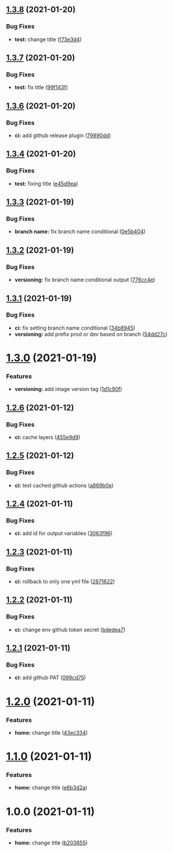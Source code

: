 ## [1.3.8](https://github.com/raffaele-filiberti/ssg-test/compare/v1.3.7...v1.3.8) (2021-01-20)


### Bug Fixes

* **test:** change title ([f73e3d4](https://github.com/raffaele-filiberti/ssg-test/commit/f73e3d4d9215cd88b722953455beb82f9ec7c732))

## [1.3.7](https://github.com/raffaele-filiberti/ssg-test/compare/v1.3.6...v1.3.7) (2021-01-20)


### Bug Fixes

* **test:** fix title ([99f143f](https://github.com/raffaele-filiberti/ssg-test/commit/99f143f0388759736f17232ffaeaac1430b7026c))

## [1.3.6](https://github.com/raffaele-filiberti/ssg-test/compare/v1.3.5...v1.3.6) (2021-01-20)


### Bug Fixes

* **ci:** add github release plugin ([79890dd](https://github.com/raffaele-filiberti/ssg-test/commit/79890ddfd396e0296685e186a4e81a73791bbb43))

## [1.3.4](https://github.com/raffaele-filiberti/ssg-test/compare/v1.3.3...v1.3.4) (2021-01-20)


### Bug Fixes

* **test:** fixing title ([e45d9ea](https://github.com/raffaele-filiberti/ssg-test/commit/e45d9ea22f081a29cdd19b053e7fd09e7852c543))

## [1.3.3](https://github.com/raffaele-filiberti/ssg-test/compare/v1.3.2...v1.3.3) (2021-01-19)


### Bug Fixes

* **branch name:** fix branch name conditional ([0e5b404](https://github.com/raffaele-filiberti/ssg-test/commit/0e5b40483c8a428180ecb39981835cae2f2ed776))

## [1.3.2](https://github.com/raffaele-filiberti/ssg-test/compare/v1.3.1...v1.3.2) (2021-01-19)


### Bug Fixes

* **versioning:** fix branch name conditional output ([776cc4e](https://github.com/raffaele-filiberti/ssg-test/commit/776cc4ef6df8c58bd7c20e8d7553a45ce0d8298b))

## [1.3.1](https://github.com/raffaele-filiberti/ssg-test/compare/v1.3.0...v1.3.1) (2021-01-19)


### Bug Fixes

* **ci:** fix setting branch name conditional ([34b8945](https://github.com/raffaele-filiberti/ssg-test/commit/34b89458910bc818e3d07847130b5c0f091eb3ab))
* **versioning:** add prefix prod or dev based on branch ([54dd27c](https://github.com/raffaele-filiberti/ssg-test/commit/54dd27c4f91b0d4ce0702b00186b0ca84025fd8b))

# [1.3.0](https://github.com/raffaele-filiberti/ssg-test/compare/v1.2.6...v1.3.0) (2021-01-19)


### Features

* **versioning:** add image version tag ([1d1c90f](https://github.com/raffaele-filiberti/ssg-test/commit/1d1c90f0e7bb84ead1ba6b870bb842c6313ce0da))

## [1.2.6](https://github.com/raffaele-filiberti/ssg-test/compare/v1.2.5...v1.2.6) (2021-01-12)


### Bug Fixes

* **ci:** cache layers ([455e9d9](https://github.com/raffaele-filiberti/ssg-test/commit/455e9d92cde64cb16f6b3a89c8f784a4ac05262a))

## [1.2.5](https://github.com/raffaele-filiberti/ssg-test/compare/v1.2.4...v1.2.5) (2021-01-12)


### Bug Fixes

* **ci:** test cached github actions ([a869b0e](https://github.com/raffaele-filiberti/ssg-test/commit/a869b0ee4af8ad162470d392b0dc143ca8ea8b6a))

## [1.2.4](https://github.com/raffaele-filiberti/ssg-test/compare/v1.2.3...v1.2.4) (2021-01-11)


### Bug Fixes

* **ci:** add id for output variables ([3063f96](https://github.com/raffaele-filiberti/ssg-test/commit/3063f96c9d087584e9f03d8c7e73f7d47b3c9bdd))

## [1.2.3](https://github.com/raffaele-filiberti/ssg-test/compare/v1.2.2...v1.2.3) (2021-01-11)


### Bug Fixes

* **ci:** rollback to only one yml file ([2871622](https://github.com/raffaele-filiberti/ssg-test/commit/28716227ac171c0ea3fff835838e97bdceeccce8))

## [1.2.2](https://github.com/raffaele-filiberti/ssg-test/compare/v1.2.1...v1.2.2) (2021-01-11)


### Bug Fixes

* **ci:** change env github token secret ([bdedea7](https://github.com/raffaele-filiberti/ssg-test/commit/bdedea7a8aa4d7af498d46f923afbaefebda6154))

## [1.2.1](https://github.com/raffaele-filiberti/ssg-test/compare/v1.2.0...v1.2.1) (2021-01-11)


### Bug Fixes

* **ci:** add github PAT ([099cd75](https://github.com/raffaele-filiberti/ssg-test/commit/099cd755bd5de8c900567acec87550d062043580))

# [1.2.0](https://github.com/raffaele-filiberti/ssg-test/compare/v1.1.0...v1.2.0) (2021-01-11)


### Features

* **home:** change title ([43ec334](https://github.com/raffaele-filiberti/ssg-test/commit/43ec33483ddf8eaed34dbc298e8a2709023dee48))

# [1.1.0](https://github.com/raffaele-filiberti/ssg-test/compare/v1.0.0...v1.1.0) (2021-01-11)


### Features

* **home:** change title ([e6b3d2a](https://github.com/raffaele-filiberti/ssg-test/commit/e6b3d2aeb1777a9063f1af689d6896330eacb6ca))

# 1.0.0 (2021-01-11)


### Features

* **home:** change title ([b203855](https://github.com/raffaele-filiberti/ssg-test/commit/b2038553b4d0b802597460b4595d575f49876c23))
